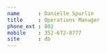 ```yaml
---
name      : Danielle Spurlin
title     : Operations Manager
phone_ext : 802
mobile    : 352-672-8777
site      : db
---
```

